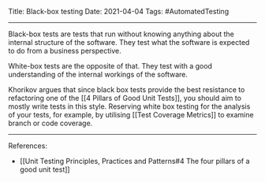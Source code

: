 Title: Black-box testing
Date: 2021-04-04
Tags: #AutomatedTesting

---

Black-box tests are tests that run without knowing anything about the internal structure of the software. They test what the software is expected to do from a business perspective.

White-box tests are the opposite of that. They test with a good understanding of the internal workings of the software.

Khorikov argues that since black box tests provide the best resistance to refactoring one of the [[4 Pillars of Good Unit Tests]], you should aim to mostly write tests in this style. Reserving white box testing for the analysis of your tests, for example, by utilising [[Test Coverage Metrics]] to examine branch or code coverage.

---

References:
* [[Unit Testing Principles, Practices and Patterns#4 The four pillars of a good unit test]]